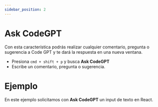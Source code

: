 ```yaml
---
sidebar_position: 2
---
```


# Ask CodeGPT

Con esta característica podrás realizar cualquier comentario, pregunta o sugerencia a Code GPT y te dará la respuesta en una nueva ventana.

- Presiona `cmd + shift + p` y busca **Ask CodeGPT**
- Escribe un comentario, pregunta o sugerencia.

# Ejemplo
En este ejemplo solicitamos con **Ask CodeGPT** un input de texto en React.